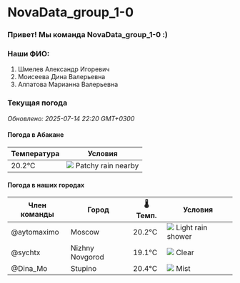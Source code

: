 # NovaData_group_1-0
### Привет! Мы команда NovaData_group_1-0 :)

### Наши ФИО:
1. Шмелев Александр Игоревич
2. Моисеева Дина Валерьевна
3. Алпатова Марианна Валерьевна

### Текущая погода
<!-- WEATHER:START -->
_Обновлено: 2025-07-14 22:20 GMT+0300_

#### Погода в Абакане

| Температура | Условия |
|-------------|----------|
| 20.2°C     | ![](https://cdn.weatherapi.com/weather/64x64/night/176.png) Patchy rain nearby |

#### Погода в наших городах

| Член команды  | Город               | 🌡️ Темп.  | Условия          |
|---------------|---------------------|-----------|--------------------|
| @aytomaximo    | Moscow              |   20.2°C | ![](https://cdn.weatherapi.com/weather/64x64/night/353.png) Light rain shower |
| @sychtx        | Nizhny Novgorod     |   19.1°C | ![](https://cdn.weatherapi.com/weather/64x64/night/113.png) Clear        |
| @Dina_Mo       | Stupino             |   20.4°C | ![](https://cdn.weatherapi.com/weather/64x64/night/143.png) Mist         |

<!-- WEATHER:END -->
